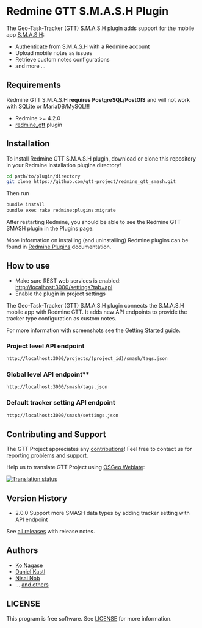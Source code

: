 # Redmine GTT S.M.A.S.H Plugin

<!-- ![CI #develop](https://github.com/gtt-project/redmine_gtt_smash/workflows/Test%20with%20Redmine/badge.svg) -->

The Geo-Task-Tracker (GTT) S.M.A.S.H plugin adds support for the mobile app [S.M.A.S.H](https://github.com/moovida/smash):

- Authenticate from S.M.A.S.H with a Redmine account
- Upload mobile notes as issues
- Retrieve custom notes configurations
- and more ...

## Requirements

Redmine GTT S.M.A.S.H **requires PostgreSQL/PostGIS** and will not work with SQLite or MariaDB/MySQL!!!

- Redmine >= 4.2.0
- [redmine_gtt](https://github.com/gtt-project/redmine_gtt/) plugin

## Installation

To install Redmine GTT S.M.A.S.H plugin, download or clone this repository in your Redmine installation plugins directory!

```sh
cd path/to/plugin/directory
git clone https://github.com/gtt-project/redmine_gtt_smash.git
```

Then run

```sh
bundle install
bundle exec rake redmine:plugins:migrate
```

After restarting Redmine, you should be able to see the Redmine GTT SMASH plugin in the Plugins page.

More information on installing (and uninstalling) Redmine plugins can be found in [Redmine Plugins](http://www.redmine.org/wiki/redmine/Plugins) documentation.

## How to use

- Make sure REST web services is enabled: [http://localhost:3000/settings?tab=api](http://localhost:3000/settings?tab=api)
- Enable the plugin in project settings

The Geo-Task-Tracker (GTT) S.M.A.S.H plugin connects the S.M.A.S.H mobile app with Redmine GTT.
It adds new API endpoints to provide the tracker type configuration as custom notes.

For more information with screenshots see the [Getting Started](doc/getting-started.md) guide.

### Project level API endpoint

```txt
http://localhost:3000/projects/(project_id)/smash/tags.json
```

### Global level API endpoint**

```txt
http://localhost:3000/smash/tags.json
```

### Default tracker setting API endpoint

```txt
http://localhost:3000/smash/settings.json
```

## Contributing and Support

The GTT Project appreciates any [contributions](https://github.com/gtt-project/.github/blob/main/CONTRIBUTING.md)! Feel free to contact us for [reporting problems and support](https://github.com/gtt-project/.github/blob/main/CONTRIBUTING.md).

Help us to translate GTT Project using [OSGeo Weblate](https://weblate.osgeo.org/engage/gtt-project/):

[![Translation status](https://weblate.osgeo.org/widgets/gtt-project/-/redmine_gtt_smash/multi-auto.svg)](https://weblate.osgeo.org/engage/gtt-project/)

## Version History

- 2.0.0 Support more SMASH data types by adding tracker setting with API endpoint

See [all releases](https://github.com/gtt-project/redmine_gtt_smash/releases) with release notes.

## Authors

- [Ko Nagase](https://github.com/sanak)
- [Daniel Kastl](https://github.com/dkastl)
- [Nisai Nob](https://github.com/nobnisai)
- ... [and others](https://github.com/gtt-project/redmine_gtt_smash/graphs/contributors)

## LICENSE

This program is free software. See [LICENSE](LICENSE) for more information.
